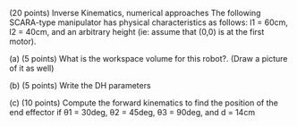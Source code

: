 (20 points) Inverse Kinematics, numerical approaches
The following SCARA-type manipulator has physical characteristics as follows: l1 =
60cm, l2 = 40cm, and an arbitrary height (ie: assume that (0,0) is at the first motor).

(a) (5 points) What is the workspace volume for this robot?. (Draw a picture of it as
well)

(b) (5 points) Write the DH parameters

(c) (10 points) Compute the forward kinematics to find the position of the end effector
if θ1 = 30deg, θ2 = 45deg, θ3 = 90deg, and d = 14cm
